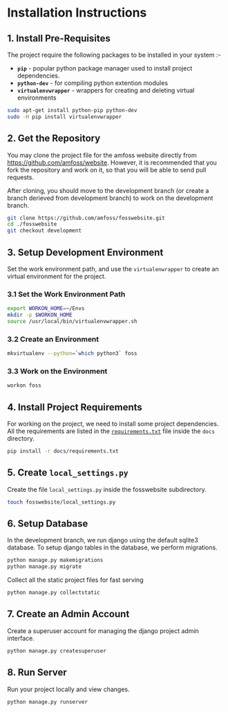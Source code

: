 # Installation Instructions

## 1. Install Pre-Requisites
The project require the following packages to be installed in your system :- 
* **`pip`** - popular python package manager used to install project dependencies. 
* **`python-dev`** - for compiling python extention modules  
* **`virtualenvwrapper`** - wrappers for creating and deleting virtual environments

```bash
sudo apt-get install python-pip python-dev
sudo -H pip install virtualenvwrapper
```
## 2. Get the Repository
You may clone the project file for the amfoss website directly from https://github.com/amfoss/website. However, it is recommended that you fork the repository and work on it, so that you will be able to send pull requests.

After cloning, you should move to the development branch (or create a branch derieved from development branch) to work on the development branch.

```bash
git clone https://github.com/amfoss/fosswebsite.git
cd ./fosswebsite
git checkout development
```
## 3. Setup Development Environment
Set the work environment path, and use the `virtualenwrapper` to create an virtual environment for the project.

### 3.1 Set the Work Environment Path
```bash
export WORKON_HOME=~/Envs
mkdir -p $WORKON_HOME
source /usr/local/bin/virtualenvwrapper.sh
```
### 3.2 Create an Environment
```bash
mkvirtualenv --python=`which python3` foss
```
### 3.3 Work on the Environment
```bash
workon foss
```
## 4. Install Project Requirements
For working on the project, we need to install some project dependencies. All the requirements are listed in the [`requirements.txt`](./requirements.txt) file inside the `docs` directory.

```bash
pip install -r docs/requirements.txt
```
## 5. Create `local_settings.py`
Create the file `local_settings.py` inside the fosswebsite subdirectory.
```bash
touch fosswebsite/local_settings.py
```
## 6. Setup Database
In the development branch, we run django using the default sqlite3 database. To setup django tables in the database, we perform migrations. 

```bash
python manage.py makemigrations
python manage.py migrate
```

Collect all the static project files for fast serving
```bash
python manage.py collectstatic
```
## 7. Create an Admin Account
Create a superuser account for managing the django project admin interface.
```bash
python manage.py createsuperuser
```
## 8. Run Server
Run your project locally and view changes.
```bash
python manage.py runserver
```
